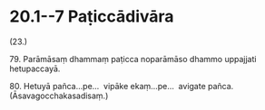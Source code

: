 # 20.1--7 Paṭiccādivāra

(23.)

79\. Parāmāsaṃ dhammaṃ paṭicca noparāmāso dhammo uppajjati hetupaccayā.

80\. Hetuyā pañca…pe…  vipāke ekaṃ…pe…  avigate pañca. (Āsavagocchakasadisaṃ.)
